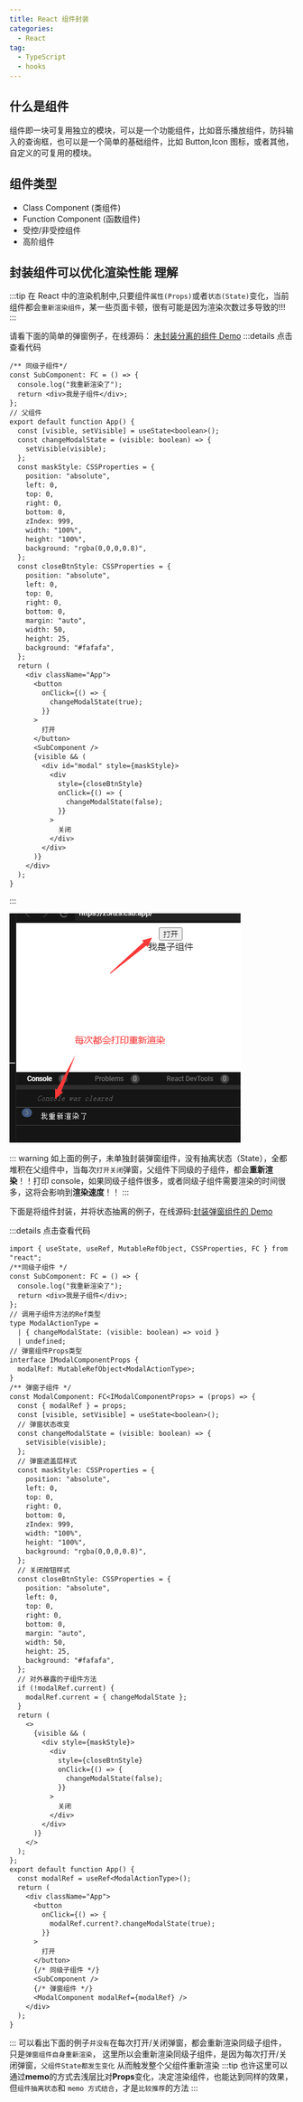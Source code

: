 ```yaml
---
title: React 组件封装
categories:
  - React
tag:
  - TypeScript
  - hooks
---
```


## 什么是组件

组件即一块可复用独立的模块，可以是一个功能组件，比如音乐播放组件，防抖输入的查询框，也可以是一个简单的基础组件，比如 Button,Icon 图标，或者其他，自定义的可复用的模块。

## 组件类型

- Class Component (类组件)
- Function Component (函数组件)
- 受控/非受控组件
- 高阶组件

## 封装组件可以优化渲染性能 理解

:::tip
在 React 中的渲染机制中,只要组件`属性(Props)`或者`状态(State)`变化，当前组件都会`重新渲染组件`，某一些页面卡顿，很有可能是因为渲染次数过多导致的!!!
:::

请看下面的简单的弹窗例子，在线源码： [未封装分离的组件 Demo](https://codesandbox.io/s/z5hzs?file=/src/App.tsx)
:::details 点击查看代码

```tsx
/** 同级子组件*/
const SubComponent: FC = () => {
  console.log("我重新渲染了");
  return <div>我是子组件</div>;
};
// 父组件
export default function App() {
  const [visible, setVisible] = useState<boolean>();
  const changeModalState = (visible: boolean) => {
    setVisible(visible);
  };
  const maskStyle: CSSProperties = {
    position: "absolute",
    left: 0,
    top: 0,
    right: 0,
    bottom: 0,
    zIndex: 999,
    width: "100%",
    height: "100%",
    background: "rgba(0,0,0,0.8)",
  };
  const closeBtnStyle: CSSProperties = {
    position: "absolute",
    left: 0,
    top: 0,
    right: 0,
    bottom: 0,
    margin: "auto",
    width: 50,
    height: 25,
    background: "#fafafa",
  };
  return (
    <div className="App">
      <button
        onClick={() => {
          changeModalState(true);
        }}
      >
        打开
      </button>
      <SubComponent />
      {visible && (
        <div id="modal" style={maskStyle}>
          <div
            style={closeBtnStyle}
            onClick={() => {
              changeModalState(false);
            }}
          >
            关闭
          </div>
        </div>
      )}
    </div>
  );
}
```

:::

![子组件多次渲染](../../../.vuepress/assets/image/React/component/modal1.png)

::: warning
如上面的例子，未单独封装弹窗组件，没有抽离状态（State），全都堆积在父组件中，当每次`打开关闭`弹窗，父组件下同级的子组件，都会**重新渲染**！！打印 console，如果同级子组件很多，或者同级子组件需要渲染的时间很多，这将会影响到**渲染速度**！！
:::

下面是将组件封装，并将状态抽离的例子，在线源码:[封装弹窗组件的 Demo](https://codesandbox.io/s/you-hua-de-zu-jian-feng-zhuang-demo-r45fs?file=/src/App.tsx)

:::details 点击查看代码

```tsx
import { useState, useRef, MutableRefObject, CSSProperties, FC } from "react";
/**同级子组件 */
const SubComponent: FC = () => {
  console.log("我重新渲染了");
  return <div>我是子组件</div>;
};
// 调用子组件方法的Ref类型
type ModalActionType =
  | { changeModalState: (visible: boolean) => void }
  | undefined;
// 弹窗组件Props类型
interface IModalComponentProps {
  modalRef: MutableRefObject<ModalActionType>;
}
/** 弹窗子组件 */
const ModalComponent: FC<IModalComponentProps> = (props) => {
  const { modalRef } = props;
  const [visible, setVisible] = useState<boolean>();
  // 弹窗状态改变
  const changeModalState = (visible: boolean) => {
    setVisible(visible);
  };
  // 弹窗遮盖层样式
  const maskStyle: CSSProperties = {
    position: "absolute",
    left: 0,
    top: 0,
    right: 0,
    bottom: 0,
    zIndex: 999,
    width: "100%",
    height: "100%",
    background: "rgba(0,0,0,0.8)",
  };
  // 关闭按钮样式
  const closeBtnStyle: CSSProperties = {
    position: "absolute",
    left: 0,
    top: 0,
    right: 0,
    bottom: 0,
    margin: "auto",
    width: 50,
    height: 25,
    background: "#fafafa",
  };
  // 对外暴露的子组件方法
  if (!modalRef.current) {
    modalRef.current = { changeModalState };
  }
  return (
    <>
      {visible && (
        <div style={maskStyle}>
          <div
            style={closeBtnStyle}
            onClick={() => {
              changeModalState(false);
            }}
          >
            关闭
          </div>
        </div>
      )}
    </>
  );
};
export default function App() {
  const modalRef = useRef<ModalActionType>();
  return (
    <div className="App">
      <button
        onClick={() => {
          modalRef.current?.changeModalState(true);
        }}
      >
        打开
      </button>
      {/* 同级子组件 */}
      <SubComponent />
      {/* 弹窗组件 */}
      <ModalComponent modalRef={modalRef} />
    </div>
  );
}
```

:::
可以看出下面的例子`并没有`在每次打开/关闭弹窗，都会重新渲染同级子组件，只是`弹窗组件自身重新渲染`，
这里所以会重新渲染同级子组件，是因为每次打开/关闭弹窗，`父组件State都发生变化`
从而触发整个父组件重新渲染
:::tip
也许这里可以通过**memo**的方式去浅层比对**Props**变化，决定渲染组件，也能达到同样的效果，但`组件抽离状态`和 `memo 方式结合`，才是`比较推荐`的方法
:::
